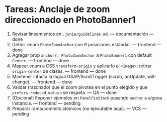 # Tareas: Anclaje de zoom direccionado en PhotoBanner1

1. Revisar lineamientos en `.junie/guidelines.md`. — documentación — done
2. Definir enum `PhotoZoomAnchor` con 9 posiciones estándar. — frontend — done
3. Agregar prop `anchor?: PhotoZoomAnchor` a `PhotoBanner1` con default `Center`. — frontend — done
4. Mapear enum a CSS `transform-origin` y aplicarlo al `<Image>`; retirar `origin-center` de clases. — frontend — done
5. Mantener intacta la lógica GSAP/ScrollTrigger (scrub, onUpdate, will-change). — frontend — done
6. Validar (razonado) que el zoom pivotea en el punto elegido y que `prefers-reduced-motion` se respeta. — QA — done
7. (Opcional) Exponer ejemplos en `PanelPinStack` pasando `anchor` a alguna instancia. — frontend — pending
8. Preparar rama/commits atómicos (no ejecutable aquí). — VCS — pending
